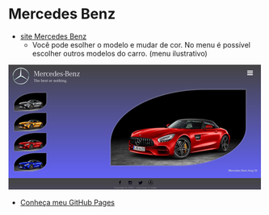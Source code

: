 # Mercedes Benz
* [site Mercedes Benz](https://emersonn-e-coder.github.io/Mercedes-Benz/)
   * Você pode esolher o modelo e mudar de cor.
   No menu é possível escolher outros modelos do carro. (menu ilustrativo)
 
![clique aqui](https://github.com/emersonn-e-coder/Mercedes-Benz/blob/master/imagens/paper-mercedes-off.png)

* [Conheça meu GitHub Pages](https://emersonn-e-coder.github.io/)
